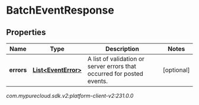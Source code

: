 # BatchEventResponse


## Properties

| Name | Type | Description | Notes |
| ------------ | ------------- | ------------- | ------------- |
| **errors** | [**List&lt;EventError&gt;**](EventError) | A list of validation or server errors that occurred for posted events. |  [optional] |




_com.mypurecloud.sdk.v2:platform-client-v2:231.0.0_
